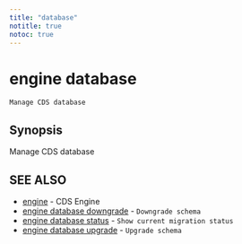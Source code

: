 ```yaml
---
title: "database"
notitle: true
notoc: true
---
```

# engine database

`Manage CDS database`

## Synopsis

Manage CDS database

## SEE ALSO

* [engine](/docs/components/engine/engine/)	 - CDS Engine
* [engine database downgrade](/docs/components/engine/database/downgrade/)	 - `Downgrade schema`
* [engine database status](/docs/components/engine/database/status/)	 - `Show current migration status`
* [engine database upgrade](/docs/components/engine/database/upgrade/)	 - `Upgrade schema`

